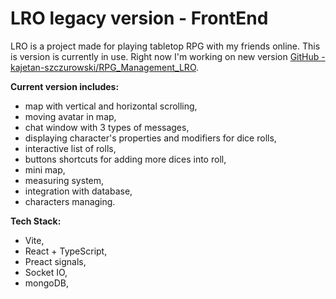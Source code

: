 # LRO legacy version - FrontEnd
LRO is a project made for playing tabletop RPG with my friends online. This is version is currently in use. Right now I'm working on new version [GitHub - kajetan-szczurowski/RPG_Management_LRO](https://github.com/kajetan-szczurowski/RPG_Management_LRO).

**Current version includes:**
 - map with vertical and horizontal scrolling,
 - moving avatar in map,
 - chat window with 3 types of messages,
 - displaying character's properties and modifiers for dice rolls,
 - interactive list of rolls,
 - buttons shortcuts for adding more dices into roll,
 - mini map,
 - measuring system,
 - integration with database,
 - characters managing.

 
 **Tech Stack:**
 
 - Vite,
 - React + TypeScript,
 - Preact signals,
 - Socket IO,
 - mongoDB,
 
